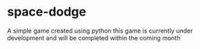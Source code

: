 # space-dodge
A simple game created using python 
this game is currently under development and will be completed within the coming month
